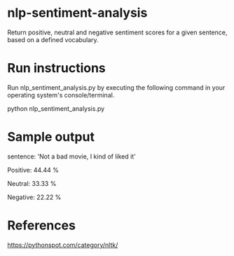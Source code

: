 # nlp-sentiment-analysis
Return positive, neutral and negative sentiment scores for a given sentence, based on a defined vocabulary.

# Run instructions

Run nlp_sentiment_analysis.py by executing the following command in your operating system's console/terminal.

python nlp_sentiment_analysis.py


# Sample output

sentence: 'Not a bad movie, I kind of liked it'

Positive: 44.44 %

Neutral: 33.33 %

Negative: 22.22 %


# References

https://pythonspot.com/category/nltk/
